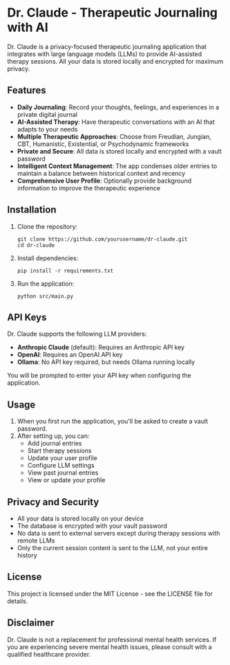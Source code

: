 # Dr. Claude - Therapeutic Journaling with AI

Dr. Claude is a privacy-focused therapeutic journaling application that integrates with large language models (LLMs) to provide AI-assisted therapy sessions. All your data is stored locally and encrypted for maximum privacy.

## Features

- **Daily Journaling**: Record your thoughts, feelings, and experiences in a private digital journal
- **AI-Assisted Therapy**: Have therapeutic conversations with an AI that adapts to your needs
- **Multiple Therapeutic Approaches**: Choose from Freudian, Jungian, CBT, Humanistic, Existential, or Psychodynamic frameworks
- **Private and Secure**: All data is stored locally and encrypted with a vault password
- **Intelligent Context Management**: The app condenses older entries to maintain a balance between historical context and recency
- **Comprehensive User Profile**: Optionally provide background information to improve the therapeutic experience

## Installation

1. Clone the repository:
   ```
   git clone https://github.com/yourusername/dr-claude.git
   cd dr-claude
   ```

2. Install dependencies:
   ```
   pip install -r requirements.txt
   ```

3. Run the application:
   ```
   python src/main.py
   ```

## API Keys

Dr. Claude supports the following LLM providers:

- **Anthropic Claude** (default): Requires an Anthropic API key
- **OpenAI**: Requires an OpenAI API key
- **Ollama**: No API key required, but needs Ollama running locally

You will be prompted to enter your API key when configuring the application.

## Usage

1. When you first run the application, you'll be asked to create a vault password.
2. After setting up, you can:
   - Add journal entries
   - Start therapy sessions
   - Update your user profile
   - Configure LLM settings
   - View past journal entries
   - View or update your profile

## Privacy and Security

- All your data is stored locally on your device
- The database is encrypted with your vault password
- No data is sent to external servers except during therapy sessions with remote LLMs
- Only the current session content is sent to the LLM, not your entire history

## License

This project is licensed under the MIT License - see the LICENSE file for details.

## Disclaimer

Dr. Claude is not a replacement for professional mental health services. If you are experiencing severe mental health issues, please consult with a qualified healthcare provider.